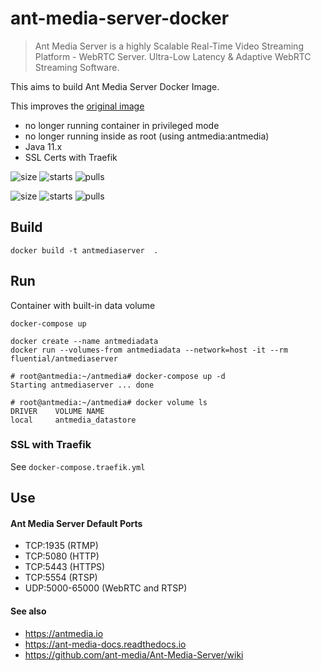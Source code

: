 # ant-media-server-docker

> Ant Media Server is a highly Scalable Real-Time Video Streaming Platform - WebRTC Server. Ultra-Low Latency & Adaptive WebRTC Streaming Software.

This aims to build Ant Media Server Docker Image.

This improves the [original image](https://github.com/ant-media/Ant-Media-Server/wiki/Building-and-Running-Docker-Container-for-Ant-Media-Server)
  - no longer running container in privileged mode
  - no longer running inside as root (using antmedia:antmedia)
  - Java 11.x
  - SSL Certs with Traefik

![size](https://badgen.net/docker/size/fluential/antmediaserver) ![starts](https://badgen.net/docker/stars/fluential/antmediaserver?icon=docker&label=stars) ![pulls](https://badgen.net/docker/pulls/fluential/antmediaserver)

![size](https://badgen.net/docker/size/fluential/antmediaserver) ![starts](https://badgen.net/docker/stars/fluential/antmediaserver?icon=docker&label=stars) ![pulls](https://badgen.net/docker/pulls/fluential/antmediaserver)

## Build

```
docker build -t antmediaserver  .
```

## Run

Container with built-in data volume

```
docker-compose up
```

```
docker create --name antmediadata
docker run --volumes-from antmediadata --network=host -it --rm fluential/antmediaserver

# root@antmedia:~/antmedia# docker-compose up -d
Starting antmediaserver ... done

# root@antmedia:~/antmedia# docker volume ls
DRIVER    VOLUME NAME
local     antmedia_datastore
```

### SSL with Traefik

See `docker-compose.traefik.yml`

## Use

#### Ant Media Server Default Ports
  - TCP:1935 (RTMP)
  - TCP:5080 (HTTP)
  - TCP:5443 (HTTPS)
  - TCP:5554 (RTSP)
  - UDP:5000-65000 (WebRTC and RTSP)


#### See also
* https://antmedia.io
* https://ant-media-docs.readthedocs.io
* https://github.com/ant-media/Ant-Media-Server/wiki


